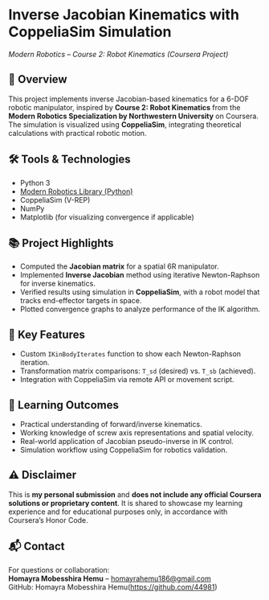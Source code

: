# Inverse Jacobian Kinematics with CoppeliaSim Simulation  
*Modern Robotics – Course 2: Robot Kinematics (Coursera Project)*

## 📌 Overview
This project implements inverse Jacobian-based kinematics for a 6-DOF robotic manipulator, inspired by **Course 2: Robot Kinematics** from the **Modern Robotics Specialization by Northwestern University** on Coursera. The simulation is visualized using **CoppeliaSim**, integrating theoretical calculations with practical robotic motion.

## 🛠️ Tools & Technologies
- Python 3  
- [Modern Robotics Library (Python)](https://github.com/NxRLab/ModernRobotics)  
- CoppeliaSim (V-REP)  
- NumPy  
- Matplotlib (for visualizing convergence if applicable)

## 📚 Project Highlights
- Computed the **Jacobian matrix** for a spatial 6R manipulator.
- Implemented **Inverse Jacobian** method using iterative Newton-Raphson for inverse kinematics.
- Verified results using simulation in **CoppeliaSim**, with a robot model that tracks end-effector targets in space.
- Plotted convergence graphs to analyze performance of the IK algorithm.

## 🎯 Key Features
- Custom `IKinBodyIterates` function to show each Newton-Raphson iteration.
- Transformation matrix comparisons: `T_sd` (desired) vs. `T_sb` (achieved).
- Integration with CoppeliaSim via remote API or movement script.

## 🧠 Learning Outcomes
- Practical understanding of forward/inverse kinematics.
- Working knowledge of screw axis representations and spatial velocity.
- Real-world application of Jacobian pseudo-inverse in IK control.
- Simulation workflow using CoppeliaSim for robotics validation.

## ⚠️ Disclaimer
This is **my personal submission** and **does not include any official Coursera solutions or proprietary content**. It is shared to showcase my learning experience and for educational purposes only, in accordance with Coursera’s Honor Code.


## 📬 Contact
For questions or collaboration:  
**Homayra Mobesshira Hemu** – homayrahemu186@gmail.com  
GitHub: Homayra Mobesshira Hemu(https://github.com/44981)
